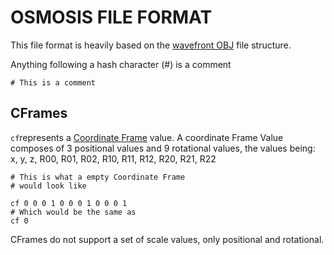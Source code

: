 # OSMOSIS FILE FORMAT
This file format is heavily based on the [wavefront OBJ](https://wikipedia.org/wiki/Wavefront_.obj_file) file structure.

Anything following a hash character (#) is a comment  
```  
# This is a comment
```

## CFrames
`cf`represents a [Coordinate Frame](https://create.roblox.com/docs/reference/engine/datatypes/CFrame) value. A coordinate Frame Value composes of 3 positional values and 9 rotational values, the values being:  
x, y, z, R00, R01, R02, R10, R11, R12, R20, R21, R22
```  
# This is what a empty Coordinate Frame
# would look like  
  
cf 0 0 0 1 0 0 0 1 0 0 0 1
# Which would be the same as
cf 0
```
CFrames do not support a set of scale values, only positional and rotational.

